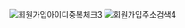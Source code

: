 
![회원가입아이디중복체크3](https://user-images.githubusercontent.com/77381499/113772781-1f236500-9760-11eb-9689-9e58b12f4ed6.png)
![회원가입주소검색4](https://user-images.githubusercontent.com/77381499/113772790-2185bf00-9760-11eb-8428-2092b59938dd.png)

